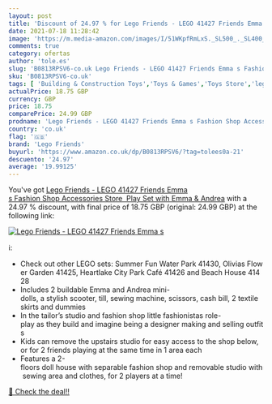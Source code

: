 ```yaml
---
layout: post
title: 'Discount of 24.97 % for Lego Friends - LEGO 41427 Friends Emma s'
date: 2021-07-18 11:28:42
image: 'https://m.media-amazon.com/images/I/51WKpfRmLxS._SL500_._SL400_.jpg'
comments: true
category: ofertas
author: 'tole.es'
slug: 'B0813RPSV6-co.uk Lego Friends - LEGO 41427 Friends Emma s Fashion Shop...'
sku: 'B0813RPSV6-co.uk'
tags: [ 'Building & Construction Toys','Toys & Games','Toys Store','lego','lego friends', ]
actualPrice: 18.75 GBP
currency: GBP
price: 18.75
comparePrice: 24.99 GBP
prodname: 'Lego Friends - LEGO 41427 Friends Emma s Fashion Shop Accessories Store  Play Set with Emma & Andrea'
country: 'co.uk'
flag: '🇬🇧'
brand: 'Lego Friends'
buyurl: 'https://www.amazon.co.uk/dp/B0813RPSV6/?tag=tolees0a-21'
descuento: '24.97'
average: '19.99125'
---
```


You've got [Lego Friends - LEGO 41427 Friends Emma s Fashion Shop Accessories Store  Play Set with Emma & Andrea](https://www.amazon.co.uk/dp/B0813RPSV6/?tag=tolees0a-21) with a  24.97 % discount, with final price of 18.75 GBP (original: 24.99 GBP) at the following link:

[![Lego Friends - LEGO 41427 Friends Emma s](https://m.media-amazon.com/images/I/51WKpfRmLxS._SL500_._SL400_.jpg)](https://www.amazon.co.uk/dp/B0813RPSV6/?tag=tolees0a-21)

ℹ️:

- Check out other LEGO sets: Summer Fun Water Park 41430, Olivias Flower Garden 41425, Heartlake City Park Café 41426 and Beach House 41428
- Includes 2 buildable Emma and Andrea mini-dolls, a stylish scooter, till, sewing machine, scissors, cash bill, 2 textile skirts and dummies
- In the tailor’s studio and fashion shop little fashionistas role-play as they build and imagine being a designer making and selling outfits
- Kids can remove the upstairs studio for easy access to the shop below, or for 2 friends playing at the same time in 1 area each
- Features a 2-floors doll house with separable fashion shop and removable studio with sewing area and clothes, for 2 players at a time!

[🛒 Check the deal!!](https://www.amazon.co.uk/dp/B0813RPSV6/?tag=tolees0a-21)

